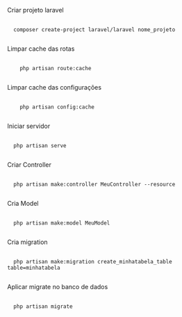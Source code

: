 Criar projeto laravel

<pre class="language-php">
  <code class="language-php">
  composer create-project laravel/laravel nome_projeto
  </code>
</pre>


Limpar cache  das rotas

<pre class="language-php">
  <code class="language-php">
    php artisan route:cache
  </code>
</pre>

Limpar cache das configurações

<pre class="language-php">
  <code class="language-php">
    php artisan config:cache
  </code>
</pre>

Iniciar servidor

<pre class="language-php">
  <code class="language-php">
  php artisan serve
  </code>
</pre>

Criar Controller

<pre class="language-php">
  <code class="language-php">
  php artisan make:controller MeuController --resource
  </code>
</pre>

Cria Model

<pre class="language-php">
  <code class="language-php">
  php artisan make:model MeuModel
  </code>
</pre>

Cria migration

<pre class="language-php">
  <code class="language-php">
  php artisan make:migration create_minhatabela_table table=minhatabela
  </code>
</pre>

Aplicar migrate no banco de dados

<pre class="language-php">
  <code class="language-php">
  php artisan migrate
  </code>
</pre>
